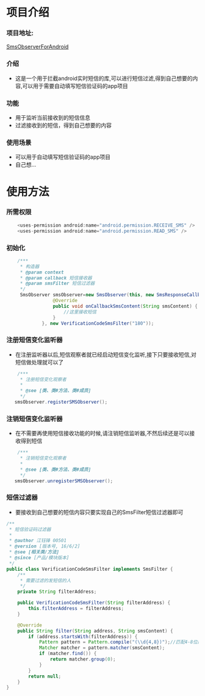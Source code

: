 # 项目介绍
### 项目地址:
   [SmsObserverForAndroid](https://github.com/LnLooFa/SmsObserverForAndroid) 
   
### 介绍
   * 这是一个用于拦截android实时短信的库,可以进行短信过滤,得到自己想要的内容,可以用于需要自动填写短信验证码的app项目
   
### 功能
   * 用于监听当前接收到的短信信息
   * 过滤接收到的短信，得到自己想要的内容
   
### 使用场景
   * 可以用于自动填写短信验证码的app项目
   * 自己想...
   
# 使用方法
### 所需权限
```java
    <uses-permission android:name="android.permission.RECEIVE_SMS" />
    <uses-permission android:name="android.permission.READ_SMS" />
```
### 初始化
```java
    /***
     * 构造器
     * @param context
     * @param callback 短信接收器
     * @param smsFilter 短信过滤器
     */
     SmsObserver smsObserver=new SmsObserver(this, new SmsResponseCallback() {
                 @Override
                 public void onCallbackSmsContent(String smsContent) {
                     //这里接收短信
                 }
             }, new VerificationCodeSmsFilter("180"));
```
### 注册短信变化监听器
   * 在注册监听器以后,短信观察者就已经启动短信变化监听,接下只要接收短信,对短信做处理就可以了
   
```java
    /***
     * 注册短信变化观察者
     *
     * @see [类、类#方法、类#成员]
     */
   smsObserver.registerSMSObserver();
```
### 注销短信变化监听器
  * 在不需要再使用短信接收功能的时候,请注销短信监听器,不然后续还是可以接收得到短信
  
```java
    /***
     * 注销短信变化观察者
     *
     * @see [类、类#方法、类#成员]
     */
   smsObserver.unregisterSMSObserver();
```

### 短信过滤器
  * 要接收到自己想要的短信内容只要实现自己的SmsFilter短信过滤器即可

```java
/**
 * 短信验证码过滤器
 *
 * @author 江钰锋 00501
 * @version [版本号, 16/6/2]
 * @see [相关类/方法]
 * @since [产品/模块版本]
 */
public class VerificationCodeSmsFilter implements SmsFilter {
    /**
     * 需要过滤的发短信的人
     */
    private String filterAddress;

    public VerificationCodeSmsFilter(String filterAddress) {
        this.filterAddress = filterAddress;
    }

    @Override
    public String filter(String address, String smsContent) {
        if (address.startsWith(filterAddress)) {
            Pattern pattern = Pattern.compile("(\\d{4,8})");//匹配4-8位的数字
            Matcher matcher = pattern.matcher(smsContent);
            if (matcher.find()) {
                return matcher.group(0);
            }
        }
        return null;
    }
}
```

